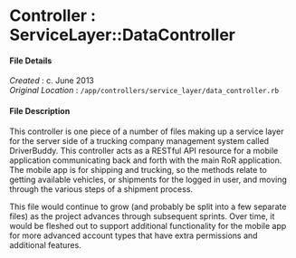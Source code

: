 # Controller : ServiceLayer::DataController #

#### File Details ####

*Created* : c. June 2013  
*Original Location* : ```/app/controllers/service_layer/data_controller.rb  ```  

#### File Description ####

This controller is one piece of a number of files making up a service layer for the server side of a trucking company management system called DriverBuddy. This controller acts as a RESTful API resource for a mobile application communicating back and forth with the main RoR application. The mobile app is for shipping and trucking, so the methods relate to getting available vehicles, or shipments for the logged in user, and moving through the various steps of a shipment process.

This file would continue to grow (and probably be split into a few separate files) as the project advances through subsequent sprints. Over time, it would be fleshed out to support additional functionality for the mobile app for more advanced account types that have extra permissions and additional features.
